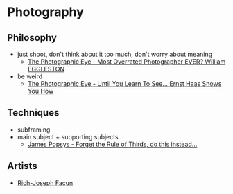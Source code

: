 # Photography

## Philosophy
- just shoot, don't think about it too much, don't worry about meaning
    - [The Photographic Eye - Most Overrated Photographer EVER? William EGGLESTON](https://www.youtube.com/watch?v=H82hTDctWDo)
- be weird
    - [The Photographic Eye - Until You Learn To See... Ernst Haas Shows You How](https://www.youtube.com/watch?v=fqypq8rNSDs)

## Techniques
- subframing
- main subject + supporting subjects
    - [James Popsys - Forget the Rule of Thirds, do this instead…](https://www.youtube.com/watch?v=m2OTMIRyiFo)

## Artists
- [Rich-Joseph Facun](https://facun.com/)
